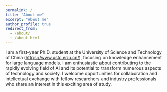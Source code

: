 ```yaml
---
permalink: /
title: "About me"
excerpt: "About me"
author_profile: true
redirect_from: 
  - /about/
  - /about.html
---
```


I am a first-year Ph.D. student at the University of Science and Technology of China (https://www.ustc.edu.cn/), focusing on knowledge enhancement for large language models. I am enthusiastic about contributing to the rapidly evolving field of AI and its potential to transform numerous aspects of technology and society. I welcome opportunities for collaboration and intellectual exchange with fellow researchers and industry professionals who share an interest in this exciting area of study.
